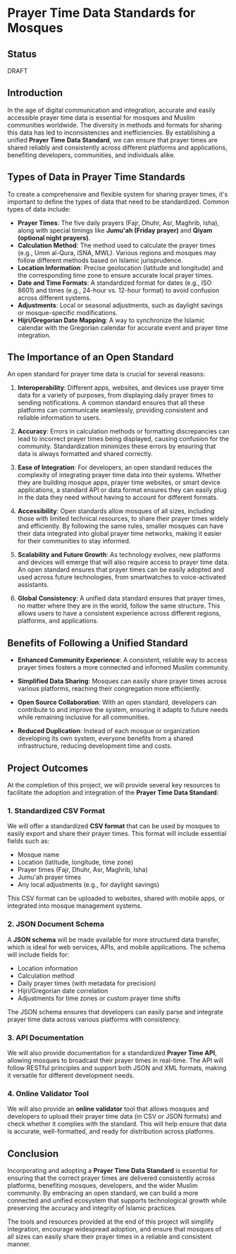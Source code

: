 # Prayer Time Data Standards for Mosques

## Status
DRAFT

## Introduction
In the age of digital communication and integration, accurate and easily accessible prayer time data is essential for mosques and Muslim communities worldwide. The diversity in methods and formats for sharing this data has led to inconsistencies and inefficiencies. By establishing a unified **Prayer Time Data Standard**, we can ensure that prayer times are shared reliably and consistently across different platforms and applications, benefiting developers, communities, and individuals alike.

## Types of Data in Prayer Time Standards

To create a comprehensive and flexible system for sharing prayer times, it's important to define the types of data that need to be standardized. Common types of data include:

- **Prayer Times**: The five daily prayers (Fajr, Dhuhr, Asr, Maghrib, Isha), along with special timings like **Jumu'ah (Friday prayer)** and **Qiyam (optional night prayers)**.
- **Calculation Method**: The method used to calculate the prayer times (e.g., Umm al-Qura, ISNA, MWL). Various regions and mosques may follow different methods based on Islamic jurisprudence.
- **Location Information**: Precise geolocation (latitude and longitude) and the corresponding time zone to ensure accurate local prayer times.
- **Date and Time Formats**: A standardized format for dates (e.g., ISO 8601) and times (e.g., 24-hour vs. 12-hour format) to avoid confusion across different systems.
- **Adjustments**: Local or seasonal adjustments, such as daylight savings or mosque-specific modifications.
- **Hijri/Gregorian Date Mapping**: A way to synchronize the Islamic calendar with the Gregorian calendar for accurate event and prayer time integration.

## The Importance of an Open Standard

An open standard for prayer time data is crucial for several reasons:

1. **Interoperability**: Different apps, websites, and devices use prayer time data for a variety of purposes, from displaying daily prayer times to sending notifications. A common standard ensures that all these platforms can communicate seamlessly, providing consistent and reliable information to users.
   
2. **Accuracy**: Errors in calculation methods or formatting discrepancies can lead to incorrect prayer times being displayed, causing confusion for the community. Standardization minimizes these errors by ensuring that data is always formatted and shared correctly.

3. **Ease of Integration**: For developers, an open standard reduces the complexity of integrating prayer time data into their systems. Whether they are building mosque apps, prayer time websites, or smart device applications, a standard API or data format ensures they can easily plug in the data they need without having to account for different formats.

4. **Accessibility**: Open standards allow mosques of all sizes, including those with limited technical resources, to share their prayer times widely and efficiently. By following the same rules, smaller mosques can have their data integrated into global prayer time networks, making it easier for their communities to stay informed.

5. **Scalability and Future Growth**: As technology evolves, new platforms and devices will emerge that will also require access to prayer time data. An open standard ensures that prayer times can be easily adopted and used across future technologies, from smartwatches to voice-activated assistants.

6. **Global Consistency**: A unified data standard ensures that prayer times, no matter where they are in the world, follow the same structure. This allows users to have a consistent experience across different regions, platforms, and applications.

## Benefits of Following a Unified Standard

- **Enhanced Community Experience**: A consistent, reliable way to access prayer times fosters a more connected and informed Muslim community.
  
- **Simplified Data Sharing**: Mosques can easily share prayer times across various platforms, reaching their congregation more efficiently.
  
- **Open Source Collaboration**: With an open standard, developers can contribute to and improve the system, ensuring it adapts to future needs while remaining inclusive for all communities.
  
- **Reduced Duplication**: Instead of each mosque or organization developing its own system, everyone benefits from a shared infrastructure, reducing development time and costs.

## Project Outcomes

At the completion of this project, we will provide several key resources to facilitate the adoption and integration of the **Prayer Time Data Standard**:

### 1. **Standardized CSV Format**
   We will offer a standardized **CSV format** that can be used by mosques to easily export and share their prayer times. This format will include essential fields such as:

   - Mosque name
   - Location (latitude, longitude, time zone)
   - Prayer times (Fajr, Dhuhr, Asr, Maghrib, Isha)
   - Jumu'ah prayer times
   - Any local adjustments (e.g., for daylight savings)

   This CSV format can be uploaded to websites, shared with mobile apps, or integrated into mosque management systems.

### 2. **JSON Document Schema**
   A **JSON schema** will be made available for more structured data transfer, which is ideal for web services, APIs, and mobile applications. The schema will include fields for:
   
   - Location information
   - Calculation method
   - Daily prayer times (with metadata for precision)
   - Hijri/Gregorian date correlation
   - Adjustments for time zones or custom prayer time shifts

   The JSON schema ensures that developers can easily parse and integrate prayer time data across various platforms with consistency.

### 3. **API Documentation**
   We will also provide documentation for a standardized **Prayer Time API**, allowing mosques to broadcast their prayer times in real-time. The API will follow RESTful principles and support both JSON and XML formats, making it versatile for different development needs.

### 4. **Online Validator Tool**
   We will also provide an **online validator** tool that allows mosques and developers to upload their prayer time data (in CSV or JSON formats) and check whether it complies with the standard. This will help ensure that data is accurate, well-formatted, and ready for distribution across platforms.

## Conclusion

Incorporating and adopting a **Prayer Time Data Standard** is essential for ensuring that the correct prayer times are delivered consistently across platforms, benefiting mosques, developers, and the wider Muslim community. By embracing an open standard, we can build a more connected and unified ecosystem that supports technological growth while preserving the accuracy and integrity of Islamic practices.

The tools and resources provided at the end of this project will simplify integration, encourage widespread adoption, and ensure that mosques of all sizes can easily share their prayer times in a reliable and consistent manner.
